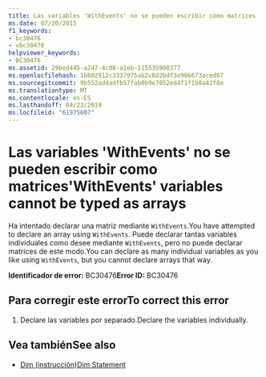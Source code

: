 ```yaml
---
title: Las variables 'WithEvents' no se pueden escribir como matrices
ms.date: 07/20/2015
f1_keywords:
- bc30476
- vbc30476
helpviewer_keywords:
- BC30476
ms.assetid: 29bed445-a247-4c88-a1eb-115535900377
ms.openlocfilehash: 1b602912c3337975ab2c8d2bdf3e986673aced87
ms.sourcegitcommit: 9b552addadfb57fab0b9e7852ed4f1f1b8a42f8e
ms.translationtype: MT
ms.contentlocale: es-ES
ms.lasthandoff: 04/23/2019
ms.locfileid: "61975607"
---
```

# <a name="withevents-variables-cannot-be-typed-as-arrays"></a><span data-ttu-id="a3b41-102">Las variables 'WithEvents' no se pueden escribir como matrices</span><span class="sxs-lookup"><span data-stu-id="a3b41-102">'WithEvents' variables cannot be typed as arrays</span></span>
<span data-ttu-id="a3b41-103">Ha intentado declarar una matriz mediante `WithEvents`.</span><span class="sxs-lookup"><span data-stu-id="a3b41-103">You have attempted to declare an array using `WithEvents`.</span></span> <span data-ttu-id="a3b41-104">Puede declarar tantas variables individuales como desee mediante `WithEvents`, pero no puede declarar matrices de este modo.</span><span class="sxs-lookup"><span data-stu-id="a3b41-104">You can declare as many individual variables as you like using `WithEvents`, but you cannot declare arrays that way.</span></span>  
  
 <span data-ttu-id="a3b41-105">**Identificador de error:** BC30476</span><span class="sxs-lookup"><span data-stu-id="a3b41-105">**Error ID:** BC30476</span></span>  
  
## <a name="to-correct-this-error"></a><span data-ttu-id="a3b41-106">Para corregir este error</span><span class="sxs-lookup"><span data-stu-id="a3b41-106">To correct this error</span></span>  
  
1. <span data-ttu-id="a3b41-107">Declare las variables por separado.</span><span class="sxs-lookup"><span data-stu-id="a3b41-107">Declare the variables individually.</span></span>  
  
## <a name="see-also"></a><span data-ttu-id="a3b41-108">Vea también</span><span class="sxs-lookup"><span data-stu-id="a3b41-108">See also</span></span>

- [<span data-ttu-id="a3b41-109">Dim (instrucción)</span><span class="sxs-lookup"><span data-stu-id="a3b41-109">Dim Statement</span></span>](../../visual-basic/language-reference/statements/dim-statement.md)
